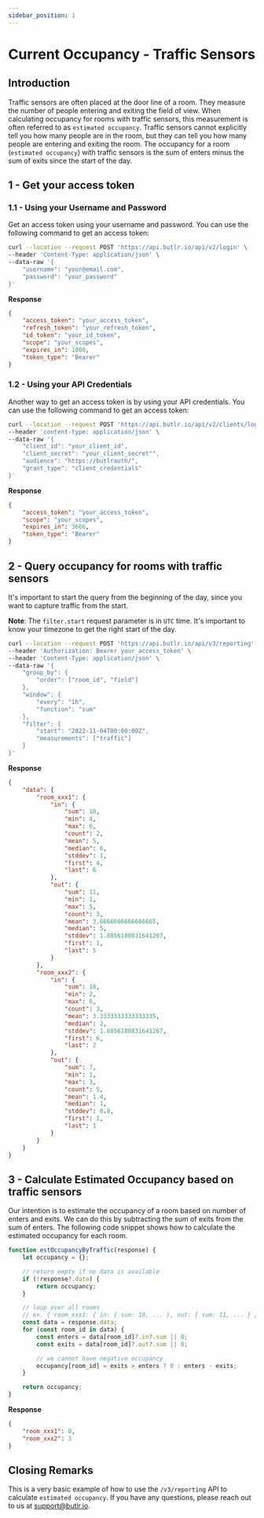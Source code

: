 ```yaml
---
sidebar_position: 1
---
```


# Current Occupancy - Traffic Sensors
## Introduction
Traffic sensors are often placed at the door line of a room. They measure the number of people entering and exiting the field of view. When calculating occupancy for rooms with traffic sensors, this measurement is often referred to as `estimated occupancy`. Traffic sensors cannot explicitly tell you how many people are in the room, but they can tell you how many people are entering and exiting the room. The occupancy for a room (`estimated occupancy`) with traffic sensors is the sum of enters minus the sum of exits since the start of the day.

## 1 - Get your access token
### 1.1 - Using your Username and Password
Get an access token using your username and password.  You can use the following command to get an access token:
```bash
curl --location --request POST 'https://api.butlr.io/api/v2/login' \
--header 'Content-Type: application/json' \
--data-raw '{
    "username": "your@email.com",
    "password": "your_password"
}'
```
**Response**
```json
{
    "access_token": "your_access_token",
    "refresh_token": "your_refresh_token",
    "id_token": "your_id_token",
    "scope": "your_scopes",
    "expires_in": 1000,
    "token_type": "Bearer"
}
```

### 1.2 - Using your API Credentials
Another way to get an access token is by using your API credentials.  You can use the following command to get an access token:
```bash
curl --location --request POST 'https://api.butlr.io/api/v2/clients/login' \
--header 'content-type: application/json' \
--data-raw '{
    "client_id": "your_client_id",
    "client_secret": "your_client_secret"",
    "audience": "https://butlrauth/",
    "grant_type": "client_credentials"
}'
```
**Response**
```json
{
    "access_token": "your_access_token",
    "scope": "your_scopes",
    "expires_in": 3666,
    "token_type": "Bearer"
}
```

## 2 - Query occupancy for rooms with traffic sensors
It's important to start the query from the beginning of the day, since you want to capture traffic from the start. 

**Note**: The `filter.start` request parameter is in `UTC` time.  It's important to know your timezone to get the right start of the day.
```bash
curl --location --request POST 'https://api.butlr.io/api/v3/reporting' \
--header 'Authorization: Bearer your_access_token' \
--header 'Content-Type: application/json' \
--data-raw '{
    "group_by": {
        "order": ["room_id", "field"]
    },
    "window": {
        "every": "1h",
        "function": "sum"
    },
    "filter": {
        "start": "2022-11-04T00:00:00Z",
        "measurements": ["traffic"]
    }
}'
```
**Response**
```json
{
	"data": {
		"room_xxx1": {
			"in": {
				"sum": 10,
				"min": 4,
				"max": 6,
				"count": 2,
				"mean": 5,
				"median": 6,
				"stddev": 1,
				"first": 4,
				"last": 6
			},
			"out": {
				"sum": 11,
				"min": 1,
				"max": 5,
				"count": 3,
				"mean": 3.6666666666666665,
				"median": 5,
				"stddev": 1.8856180831641267,
				"first": 1,
				"last": 5
			}
		},
		"room_xxx2": {
			"in": {
				"sum": 10,
				"min": 2,
				"max": 6,
				"count": 3,
				"mean": 3.3333333333333335,
				"median": 2,
				"stddev": 1.8856180831641267,
				"first": 6,
				"last": 2
			},
			"out": {
				"sum": 7,
				"min": 1,
				"max": 3,
				"count": 5,
				"mean": 1.4,
				"median": 1,
				"stddev": 0.8,
				"first": 1,
				"last": 1
			}
		}
	}
}
```
## 3 - Calculate Estimated Occupancy based on traffic sensors
Our intention is to estimate the occupancy of a room based on number of enters and exits.  We can do this by subtracting the sum of exits from the sum of enters. The following code snippet shows how to calculate the estimated occupancy for each room.
```javascript
function estOccupancyByTraffic(response) {
    let occupancy = {};

    // return empty if no data is available
    if (!response?.data) {
        return occupancy;
    }

    // loop over all rooms
    // ex. { room_xxx1: { in: { sum: 10, ... }, out: { sum: 11, ... } }, room_xxx2: { in: { sum: 10, ... }, out: { sum: 7, ... } } }
    const data = response.data;
    for (const room_id in data) {
        const enters = data[room_id]?.in?.sum || 0;
        const exits = data[room_id]?.out?.sum || 0;

        // we cannot have negative occupancy
        occupancy[room_id] = exits > enters ? 0 : enters - exits;
    }

    return occupancy;
}
```
**Response**
```json
{
    "room_xxx1": 0,
    "room_xxx2": 3
}
```
## Closing Remarks
This is a very basic example of how to use the `/v3/reporting` API to calculate `estimated occupancy`. If you have any questions, please reach out to us at support@butlr.io.